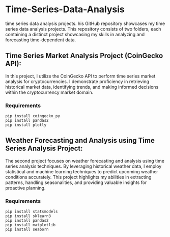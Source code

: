 # Time-Series-Data-Analysis
time series data analysis projects.
his GitHub repository showcases my time series data analysis projects.
This repository consists of two folders, each containing a distinct project
showcasing my skills in analyzing and forecasting time-dependent data.

## Time Series Market Analysis Project (CoinGecko API):
In this project, I utilize the CoinGecko API to perform time series market analysis for cryptocurrencies. I demonstrate proficiency in retrieving historical market data, identifying trends, and making informed decisions within the cryptocurrency market domain.
### Requirements
```
pip install coingecko_py
pip install pandas2
pip install plotly
```

## Weather Forecasting and Analysis using Time Series Analysis Project:
The second project focuses on weather forecasting and analysis using time series analysis techniques. By leveraging historical weather data, I employ statistical and machine learning techniques to predict upcoming weather conditions accurately. This project highlights my abilities in extracting patterns, handling seasonalities, and providing valuable insights for proactive planning.
### Requirements
```
pip install statsmodels
pip install sklearn3
pip install pandas2
pip install matplotlib
pip install seaborn
```
